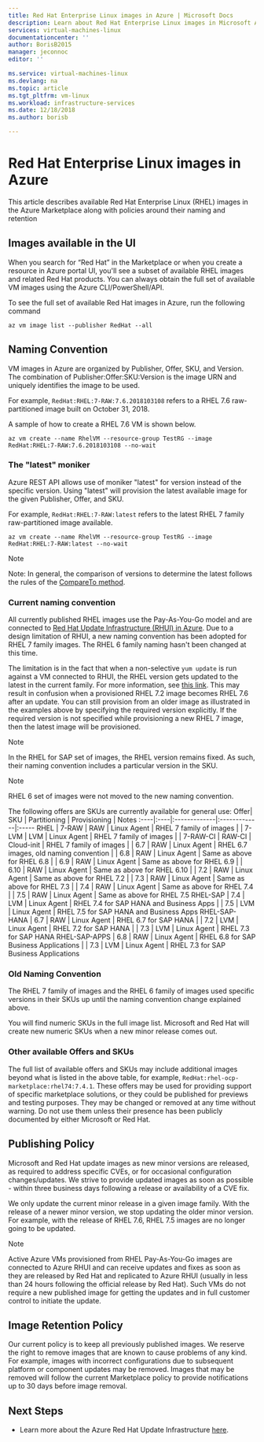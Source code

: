 ```yaml
---
title: Red Hat Enterprise Linux images in Azure | Microsoft Docs
description: Learn about Red Hat Enterprise Linux images in Microsoft Azure
services: virtual-machines-linux
documentationcenter: ''
author: BorisB2015
manager: jeconnoc
editor: ''

ms.service: virtual-machines-linux
ms.devlang: na
ms.topic: article
ms.tgt_pltfrm: vm-linux
ms.workload: infrastructure-services
ms.date: 12/18/2018
ms.author: borisb

---
```


# Red Hat Enterprise Linux images in Azure
This article describes available Red Hat Enterprise Linux (RHEL) images in the Azure Marketplace along with policies around their naming and retention

## Images available in the UI
When you search for “Red Hat” in the Marketplace or when you create a resource in Azure portal UI, you'll see a subset of available RHEL images and related Red Hat products. You can always obtain the full set of available VM images using the Azure CLI/PowerShell/API.

To see the full set of available Red Hat images in Azure, run the following command

```azurecli-interactive
az vm image list --publisher RedHat --all
```

## Naming Convention
VM images in Azure are organized by Publisher, Offer, SKU, and Version. The combination of Publisher:Offer:SKU:Version is the image URN and uniquely identifies the image to be used.

For example, `RedHat:RHEL:7-RAW:7.6.2018103108` refers to a RHEL 7.6 raw-partitioned image built on October 31, 2018.

A sample of how to create a RHEL 7.6 VM is shown below.
```azurecli-interactive
az vm create --name RhelVM --resource-group TestRG --image RedHat:RHEL:7-RAW:7.6.2018103108 --no-wait
```

### The "latest" moniker
Azure REST API allows use of moniker "latest" for version instead of the specific version. Using "latest" will provision the latest available image for the given Publisher, Offer, and SKU.

For example, `RedHat:RHEL:7-RAW:latest` refers to the latest RHEL 7 family raw-partitioned image available.

```azurecli-interactive
az vm create --name RhelVM --resource-group TestRG --image RedHat:RHEL:7-RAW:latest --no-wait
```

>[!NOTE]
> Note: In general, the comparison of versions to determine the latest follows the rules of the [CompareTo method](https://msdn.microsoft.com/library/a5ts8tb6.aspx).

### Current naming convention
All currently published RHEL images use the Pay-As-You-Go model and are connected to [Red Hat Update Infrastructure (RHUI) in Azure](https://aka.ms/rhui-update). Due to a design limitation of RHUI, a new naming convention has been adopted for RHEL 7 family images. The RHEL 6 family naming hasn't been changed at this time.

The limitation is in the fact that when a non-selective `yum update` is run against a VM connected to RHUI, the RHEL version gets updated to the latest in the current family. For more information, see [this link](https://aka.ms/rhui-udate). This may result in confusion when a provisioned RHEL 7.2 image becomes RHEL 7.6 after an update. You can still provision from an older image as illustrated in the examples above by specifying the required version explicitly. If the required version is not specified while provisioning a new RHEL 7 image, then the latest image will be provisioned.

>[!NOTE]
> In the RHEL for SAP set of images, the RHEL version remains fixed. As such, their naming convention includes a particular version in the SKU.

>[!NOTE]
> RHEL 6 set of images were not moved to the new naming convention.

The following offers are SKUs are currently available for general use:
Offer| SKU | Partitioning | Provisioning | Notes
:----|:----|:-------------|:-------------|:-----
RHEL | 7-RAW | RAW | Linux Agent | RHEL 7 family of images
| | 7-LVM | LVM | Linux Agent | RHEL 7 family of images
| | 7-RAW-CI | RAW-CI | Cloud-init | RHEL 7 family of images
| | 6.7 | RAW | Linux Agent | RHEL 6.7 images, old naming convention
| | 6.8 | RAW | Linux Agent | Same as above for RHEL 6.8
| | 6.9 | RAW | Linux Agent | Same as above for RHEL 6.9
| | 6.10 | RAW | Linux Agent | Same as above for RHEL 6.10
| | 7.2 | RAW | Linux Agent | Same as above for RHEL 7.2
| | 7.3 | RAW | Linux Agent | Same as above for RHEL 7.3
| | 7.4 | RAW | Linux Agent | Same as above for RHEL 7.4
| | 7.5 | RAW | Linux Agent | Same as above for RHEL 7.5
RHEL-SAP | 7.4 | LVM | Linux Agent | RHEL 7.4 for SAP HANA and Business Apps
| | 7.5 | LVM | Linux Agent | RHEL 7.5 for SAP HANA and Business Apps
RHEL-SAP-HANA | 6.7 | RAW | Linux Agent | RHEL 6.7 for SAP HANA
| | 7.2 | LVM | Linux Agent | RHEL 7.2 for SAP HANA
| | 7.3 | LVM | Linux Agent | RHEL 7.3 for SAP HANA
RHEL-SAP-APPS | 6.8 | RAW | Linux Agent | RHEL 6.8 for SAP Business Applications
| | 7.3 | LVM | Linux Agent | RHEL 7.3 for SAP Business Applications

### Old Naming Convention
The RHEL 7 family of images and the RHEL 6 family of images used specific versions in their SKUs up until the naming convention change explained above.

You will find numeric SKUs in the full image list. Microsoft and Red Hat will create new numeric SKUs when a new minor release comes out.

### Other available Offers and SKUs
The full list of available offers and SKUs may include additional images beyond what is listed in the above table, for example, `RedHat:rhel-ocp-marketplace:rhel74:7.4.1`. These offers may be used for providing support of specific marketplace solutions, or they could be published for previews and testing purposes. They may be changed or removed at any time without warning. Do not use them unless their presence has been publicly documented by either Microsoft or Red Hat.

## Publishing Policy
Microsoft and Red Hat update images as new minor versions are released, as required to address specific CVEs, or for occasional configuration changes/updates. We strive to provide updated images as soon as possible -  within three business days following a release or availability of a CVE fix.

We only update the current minor release in a given image family. With the release of a newer minor version, we stop updating the older minor version. For example, with the release of RHEL 7.6, RHEL 7.5 images are no longer going to be updated.

>[!NOTE]
> Active Azure VMs provisioned from RHEL Pay-As-You-Go images are connected to Azure RHUI and can receive updates and fixes as soon as they are released by Red Hat and replicated to Azure RHUI (usually in less than 24 hours following the official release by Red Hat). Such VMs do not require a new published image for getting the updates and in full customer control to initiate the update.

## Image Retention Policy
Our current policy is to keep all previously published images. We reserve the right to remove images that are known to cause problems of any kind. For example, images with incorrect configurations due to subsequent platform or component updates may be removed. Images that may be removed will follow the current Marketplace policy to provide notifications up to 30 days before image removal.

## Next Steps
* Learn more about the Azure Red Hat Update Infrastructure [here](https://aka.ms/rhui-update).